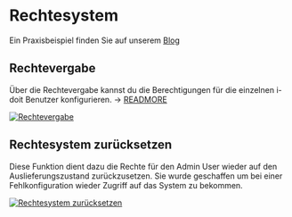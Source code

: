 # Rechtesystem

Ein Praxisbeispiel finden Sie auf unserem [Blog](https://www.i-doit.com/blog/das-rechtesystem-in-i-doit/)

Rechtevergabe
-------------

Über die Rechtevergabe kannst du die Berechtigungen für die einzelnen i-doit Benutzer konfigurieren. → [READMORE](../../effizientes-dokumentieren/rechteverwaltung/index.md)

[![Rechtevergabe](../../assets/images/de/administration/verwaltung/rechtesystem/1-rs.png)](../../assets/images/de/administration/verwaltung/rechtesystem/1-rs.png)

Rechtesystem zurücksetzen
-------------------------

Diese Funktion dient dazu die Rechte für den Admin User wieder auf den Auslieferungszustand zurückzusetzen. Sie wurde geschaffen um bei einer Fehlkonfiguration wieder Zugriff auf das System zu bekommen.

[![Rechtesystem zurücksetzen](../../assets/images/de/administration/verwaltung/rechtesystem/2-rs.png)](../../assets/images/de/administration/verwaltung/rechtesystem/2-rs.png)